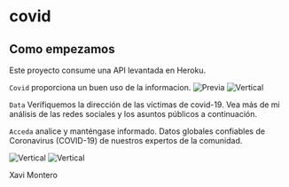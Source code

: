 # covid
## Como empezamos 

Este proyecto consume una API levantada en Heroku.
 
`Covid` proporciona un buen uso de la informacion.
![Previa](https://raw.githubusercontent.com/XaviMontero/coivd/master/img/dama.png)
![Vertical](https://raw.githubusercontent.com/XaviMontero/coivd/master/img/sata.png)

`Data` Verifiquemos la dirección de las víctimas de covid-19. Vea más de mi análisis de las redes sociales y los asuntos públicos a continuación.

`Acceda`  analice y manténgase informado. Datos globales confiables de Coronavirus (COVID-19) de nuestros expertos de la comunidad.


![Vertical](https://raw.githubusercontent.com/XaviMontero/coivd/master/img/ecu.png)
![Vertical](https://raw.githubusercontent.com/XaviMontero/coivd/master/img/super.png)

Xavi Montero 
